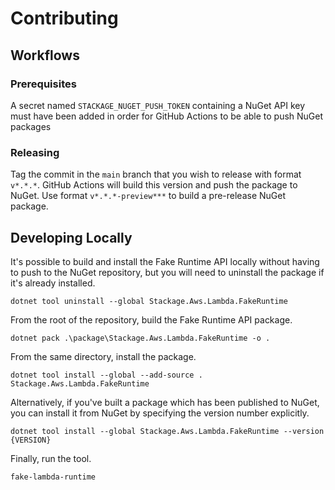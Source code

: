 # Contributing

## Workflows

### Prerequisites

A secret named `STACKAGE_NUGET_PUSH_TOKEN` containing a NuGet API key must have been added in order for GitHub Actions to be able to push NuGet packages

### Releasing

Tag the commit in the `main` branch that you wish to release with format `v*.*.*`. GitHub Actions will build this version and push the package to NuGet. Use format `v*.*.*-preview***` to build a pre-release NuGet package.

## Developing Locally

It's possible to build and install the Fake Runtime API locally without having to push to the NuGet repository, but you will need to uninstall the package if it's already installed.

```
dotnet tool uninstall --global Stackage.Aws.Lambda.FakeRuntime
```

From the root of the repository, build the Fake Runtime API package.

```
dotnet pack .\package\Stackage.Aws.Lambda.FakeRuntime -o .
```

From the same directory, install the package.

```
dotnet tool install --global --add-source . Stackage.Aws.Lambda.FakeRuntime
```

Alternatively, if you've built a package which has been published to NuGet, you can install it from NuGet by specifying the version number explicitly.

```
dotnet tool install --global Stackage.Aws.Lambda.FakeRuntime --version {VERSION}
```

Finally, run the tool.

```
fake-lambda-runtime
```

